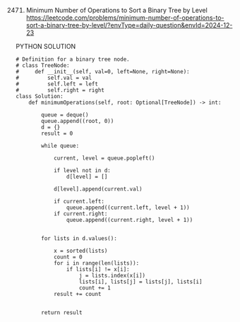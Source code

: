 2471. Minimum Number of Operations to Sort a Binary Tree by Level
https://leetcode.com/problems/minimum-number-of-operations-to-sort-a-binary-tree-by-level/?envType=daily-question&envId=2024-12-23

PYTHON SOLUTION
```
# Definition for a binary tree node.
# class TreeNode:
#     def __init__(self, val=0, left=None, right=None):
#         self.val = val
#         self.left = left
#         self.right = right
class Solution:
    def minimumOperations(self, root: Optional[TreeNode]) -> int:
        
        queue = deque()
        queue.append((root, 0))
        d = {}
        result = 0

        while queue:

            current, level = queue.popleft()

            if level not in d:
                d[level] = []    

            d[level].append(current.val)

            if current.left:
                queue.append((current.left, level + 1))
            if current.right:
                queue.append((current.right, level + 1))


        for lists in d.values():

            x = sorted(lists)
            count = 0
            for i in range(len(lists)):
                if lists[i] != x[i]:
                    j = lists.index(x[i])
                    lists[i], lists[j] = lists[j], lists[i]
                    count += 1
            result += count


        return result
```
